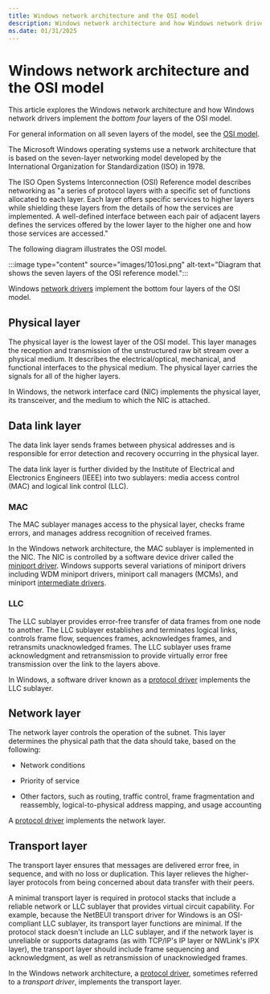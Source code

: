 ```yaml
---
title: Windows network architecture and the OSI model
description: Windows network architecture and how Windows network drivers implement the bottom four layers of the OSI model.
ms.date: 01/31/2025
---
```


# Windows network architecture and the OSI model

This article explores the Windows network architecture and how Windows network drivers implement the *bottom four* layers of the OSI model.

For general information on all seven layers of the model, see the [OSI model](https://en.wikipedia.org/wiki/OSI_model).

The Microsoft Windows operating systems use a network architecture that is based on the seven-layer networking model developed by the International Organization for Standardization (ISO) in 1978. 

The ISO Open Systems Interconnection (OSI) Reference model describes networking as "a series of protocol layers with a specific set of functions allocated to each layer. Each layer offers specific services to higher layers while shielding these layers from the details of how the services are implemented. A well-defined interface between each pair of adjacent layers defines the services offered by the lower layer to the higher one and how those services are accessed." 

The following diagram illustrates the OSI model.

:::image type="content" source="images/101osi.png" alt-text="Diagram that shows the seven layers of the OSI reference model.":::

Windows [network drivers](ndis-drivers.md) implement the bottom four layers of the OSI model. 

## Physical layer  
The physical layer is the lowest layer of the OSI model. This layer manages the reception and transmission of the unstructured raw bit stream over a physical medium. It describes the electrical/optical, mechanical, and functional interfaces to the physical medium. The physical layer carries the signals for all of the higher layers. 

In Windows, the network interface card (NIC) implements the physical layer, its transceiver, and the medium to which the NIC is attached.

## Data link layer  

The data link layer sends frames between physical addresses and is responsible for error detection and recovery occurring in the physical layer. 

The data link layer is further divided by the Institute of Electrical and Electronics Engineers (IEEE) into two sublayers: media access control (MAC) and logical link control (LLC).

### MAC

The MAC sublayer manages access to the physical layer, checks frame errors, and manages address recognition of received frames.

In the Windows network architecture, the MAC sublayer is implemented in the NIC. The NIC is controlled by a software device driver called the [miniport driver](ndis-miniport-drivers2.md). Windows supports several variations of miniport drivers including WDM miniport drivers, miniport call managers (MCMs), and miniport [intermediate drivers](ndis-intermediate-drivers.md).

### LLC

The LLC sublayer provides error-free transfer of data frames from one node to another. The LLC sublayer establishes and terminates logical links, controls frame flow, sequences frames, acknowledges frames, and retransmits unacknowledged frames. The LLC sublayer uses frame acknowledgment and retransmission to provide virtually error free transmission over the link to the layers above.

In Windows, a software driver known as a [protocol driver](./roadmap-for-developing-ndis-protocol-drivers.md) implements the LLC sublayer.

## Network layer
The network layer controls the operation of the subnet. This layer determines the physical path that the data should take, based on the following:

-   Network conditions

-   Priority of service

-   Other factors, such as routing, traffic control, frame fragmentation and reassembly, logical-to-physical address mapping, and usage accounting

A [protocol driver](./roadmap-for-developing-ndis-protocol-drivers.md) implements the network layer.

## Transport layer

The transport layer ensures that messages are delivered error free, in sequence, and with no loss or duplication. This layer relieves the higher-layer protocols from being concerned about data transfer with their peers. 

A minimal transport layer is required in protocol stacks that include a reliable network or LLC sublayer that provides virtual circuit capability. For example, because the NetBEUI transport driver for Windows is an OSI-compliant LLC sublayer, its transport layer functions are minimal. If the protocol stack doesn't include an LLC sublayer, and if the network layer is unreliable or supports datagrams (as with TCP/IP's IP layer or NWLink's IPX layer), the transport layer should include frame sequencing and acknowledgment, as well as retransmission of unacknowledged frames.

In the Windows network architecture, a [protocol driver](./roadmap-for-developing-ndis-protocol-drivers.md), sometimes referred to a *transport driver*, implements the transport layer.
